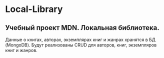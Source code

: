 # Local-Library
## Учебный проект MDN. Локальная библиотека.<br/>
Данные о книгах, авторах, экземплярах книг и жанрах хранятся в БД (MongoDB). Будут реализованы CRUD для авторов, книг, экземпляров книг и жанров.
